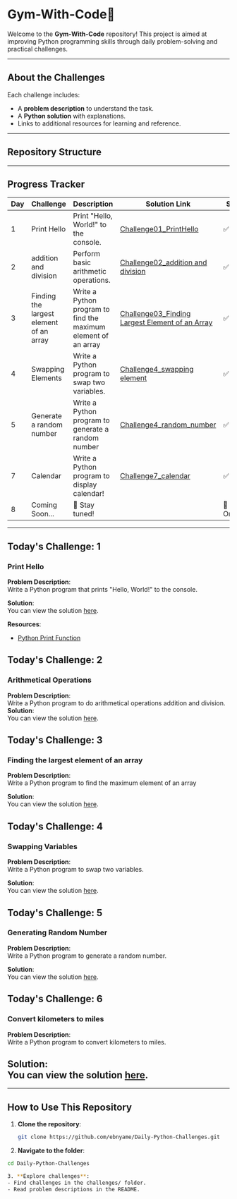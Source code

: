 # 
# Gym-With-Code🚀

Welcome to the **Gym-With-Code** repository! This project is aimed at improving Python programming skills through daily problem-solving and practical challenges.

---

## About the Challenges

Each challenge includes:
- A **problem description** to understand the task.
- A **Python solution** with explanations.
- Links to additional resources for learning and reference.

---

## Repository Structure






---

## Progress Tracker

| Day  | Challenge                | Description                         | Solution Link                  | Status  |
|------|--------------------------|-------------------------------------|--------------------------------|---------|
|  1   | Print Hello              | Print "Hello, World!" to the console. | [Challenge01_PrintHello](Challenge1.py) | ✅ Done |
|  2   | addition and division       | Perform basic arithmetic operations. | [Challenge02_addition and division](Challenge2.py) | ✅ Done |
| 3 | Finding the largest element of an array       |Write a Python program to find the maximum element of an array| [Challenge03_Finding Largest Element of an Array](Challenge3.py) |✅  Done |
| 4 |  Swapping Elements | Write a Python program to swap two variables. | [Challenge4_swapping element](Challenge4.py) | ✅ Done  |
| 5 |  Generate a random number| Write a Python program to generate a random number | [Challenge4_random_number](Challenge5.py) |✅  Done |
|  7 | Calendar         | Write a Python program to display calendar!                      |      [Challenge7_calendar](Challenge7.py)                          | ✅  Done |
|  8 | Coming Soon...           | 🔄 Stay tuned!                      |                                | 🔄 Ongoing |

---

## Today's Challenge:  1

### **Print Hello**

**Problem Description**:  
Write a Python program that prints "Hello, World!" to the console.

**Solution**:  
You can view the solution [here](Challenge1.py).

**Resources**:
- [Python Print Function](https://docs.python.org/3/library/functions.html#print)

<!-- ............................challenge 2.................................... -->
## Today's Challenge:  2

### **Arithmetical Operations**

**Problem Description**:  
Write a Python program to do arithmetical operations addition and division.
**Solution**:  
You can view the solution [here](Challenge2.py).

<!-- ............................challenge 3.................................... -->
## Today's Challenge:  3

### **Finding the largest element of an array**

**Problem Description**:  
Write a Python program to find the maximum element of an array

**Solution**:  
You can view the solution [here](Challenge3.py).


<!-- ............................challenge 4.................................... -->
## Today's Challenge:  4

### **Swapping Variables**

**Problem Description**:  
Write a Python program to swap two variables.

**Solution**:  
You can view the solution [here](Challenge4.py).


<!-- ............................challenge 5.................................... -->
## Today's Challenge:  5

### **Generating Random Number**

**Problem Description**:  
Write a Python program to generate a random number.

**Solution**:  
You can view the solution [here](Challenge5.py).

<!-- ............................challenge 6.................................... -->
## Today's Challenge:  6

### **Convert kilometers to miles**

**Problem Description**:  
Write a Python program to convert kilometers to miles.

**Solution**:  
You can view the solution [here](Challenge6.py).
---
---

## How to Use This Repository

1. **Clone the repository**:
   ```bash
   git clone https://github.com/ebnyame/Daily-Python-Challenges.git

2. **Navigate to the folder**:
```bash
cd Daily-Python-Challenges

3. **Explore challenges**:
- Find challenges in the challenges/ folder.
- Read problem descriptions in the README.







